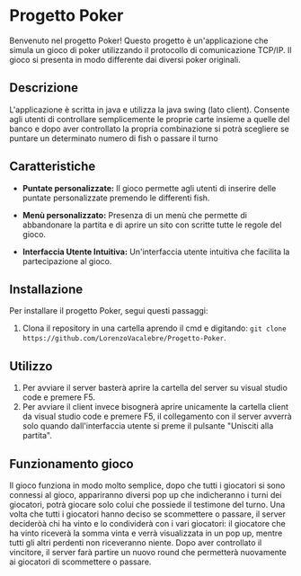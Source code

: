 # Progetto Poker

Benvenuto nel progetto Poker! Questo progetto è un'applicazione che simula un gioco di poker utilizzando il protocollo di comunicazione TCP/IP. Il gioco si presenta in modo differente dai diversi poker originali.

## Descrizione

L'applicazione è scritta in java e utilizza la java swing (lato client). Consente agli utenti di controllare semplicemente le proprie carte insieme a quelle del banco e dopo aver controllato la propria combinazione si potrà scegliere se puntare un determinato numero di fish o passare il turno

## Caratteristiche

- **Puntate personalizzate:** Il gioco permette agli utenti di inserire delle puntate personalizzate premendo le differenti fish.

- **Menù personalizzato:** Presenza di un menù che permette di abbandonare la partita e di aprire un sito con scritte tutte le regole del gioco.

- **Interfaccia Utente Intuitiva:** Un'interfaccia utente intuitiva che facilita la partecipazione al gioco.

## Installazione

Per installare il progetto Poker, segui questi passaggi:

1. Clona il repository in una cartella aprendo il cmd e digitando: 
`git clone https://github.com/LorenzoVacalebre/Progetto-Poker`.

## Utilizzo
1. Per avviare il server basterà aprire la cartella del server su visual studio code e premere F5.
2. Per avviare il client invece bisognerà aprire unicamente la cartella client da visual studio code e premere F5, il collegamento con il server avverrà solo quando dall'interfaccia utente si preme il pulsante "Unisciti alla partita".

## Funzionamento gioco
Il gioco funziona in modo molto semplice, dopo che tutti i giocatori si sono connessi al gioco, appariranno diversi pop up che indicheranno i turni dei giocatori, potrà giocare solo colui che possiede il testimone del turno. Una volta che tutti i giocatori hanno deciso se scommettere o passare, il server decideròà chi ha vinto e lo condividerà con i vari giocatori: il giocatore che ha vinto riceverà la somma vinta e verrà visualizzata in un pop up, mentre tutti gli altri perdenti non riceveranno niente. Dopo aver controllato il vincitore, il server farà partire un nuovo round che permetterà nuovamente ai giocatori di scommettere o passare.

